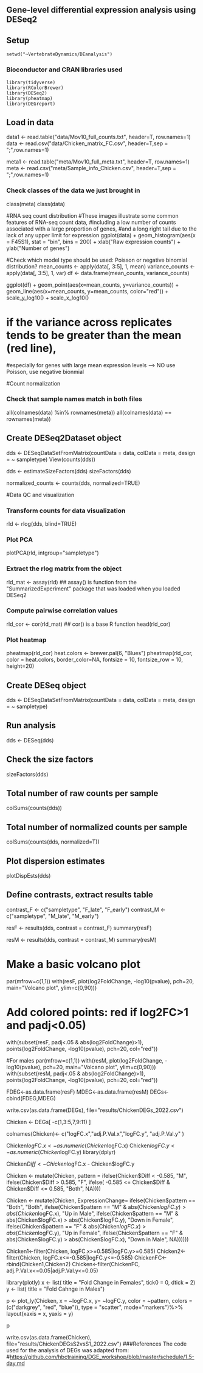 ## Gene-level differential expression analysis using DESeq2

## Setup
```{r}
setwd("~VertebrateDynamics/DEanalysis")
```
### Bioconductor and CRAN libraries used
```{r}
library(tidyverse)
library(RColorBrewer)
library(DESeq2)
library(pheatmap)
library(DEGreport)
```
## Load in data
data1 <- read.table("data/Mov10_full_counts.txt", header=T, row.names=1) 
data <- read.csv("data/Chicken_matrix_FC.csv", header=T,sep = ";",row.names=1)

meta1 <- read.table("meta/Mov10_full_meta.txt", header=T, row.names=1)
meta <- read.csv("meta/Sample_info_Chicken.csv", header=T,sep = ";",row.names=1)

### Check classes of the data we just brought in
class(meta)
class(data)

#RNA seq count distribution
#These images illustrate some common features of RNA-seq count data, 
#including a low number of counts associated with a large proportion of genes, 
#and a long right tail due to the lack of any upper limit for expression
ggplot(data) +
  geom_histogram(aes(x = F45S1), stat = "bin", bins = 200) +
  xlab("Raw expression counts") +
  ylab("Number of genes")


#Check which model type should be used: Poisson or negative binomial distribution?
mean_counts <- apply(data[, 3:5], 1, mean)
variance_counts <- apply(data[, 3:5], 1, var)
df <- data.frame(mean_counts, variance_counts)

ggplot(df) +
  geom_point(aes(x=mean_counts, y=variance_counts)) + 
  geom_line(aes(x=mean_counts, y=mean_counts, color="red")) +
  scale_y_log10() +
  scale_x_log10()
# if the variance across replicates tends to be greater than the mean (red line), 
#especially for genes with large mean expression levels --> NO use Poisson, use negative bionmial


#Count normalization
### Check that sample names match in both files
all(colnames(data) %in% rownames(meta))
all(colnames(data) == rownames(meta))

## Create DESeq2Dataset object
dds <- DESeqDataSetFromMatrix(countData = data, colData = meta, design = ~ sampletype)
View(counts(dds))

dds <- estimateSizeFactors(dds)
sizeFactors(dds)

normalized_counts <- counts(dds, normalized=TRUE)

#Data QC and visualization
### Transform counts for data visualization
rld <- rlog(dds, blind=TRUE)
### Plot PCA 
plotPCA(rld, intgroup="sampletype")
### Extract the rlog matrix from the object
rld_mat <- assay(rld)    ## assay() is function from the "SummarizedExperiment" package that was loaded when you loaded DESeq2
### Compute pairwise correlation values
rld_cor <- cor(rld_mat)    ## cor() is a base R function
head(rld_cor) 
### Plot heatmap
pheatmap(rld_cor)
heat.colors <- brewer.pal(6, "Blues")
pheatmap(rld_cor, color = heat.colors, border_color=NA, fontsize = 10, 
         fontsize_row = 10, height=20)

## Create DESeq object
dds <- DESeqDataSetFromMatrix(countData = data, colData = meta, design = ~ sampletype)
## Run analysis
dds <- DESeq(dds)
## Check the size factors
sizeFactors(dds)
## Total number of raw counts per sample
colSums(counts(dds))
## Total number of normalized counts per sample
colSums(counts(dds, normalized=T))
## Plot dispersion estimates
plotDispEsts(dds)

## Define contrasts, extract results table

contrast_F <- c("sampletype", "F_late", "F_early")
contrast_M <- c("sampletype", "M_late", "M_early")

resF <- results(dds, contrast = contrast_F)
summary(resF)

resM <- results(dds, contrast = contrast_M)
summary(resM)


# Make a basic volcano plot
par(mfrow=c(1,1))
with(resF, plot(log2FoldChange, -log10(pvalue), pch=20, main="Volcano plot", ylim=c(0,90)))
# Add colored points: red if log2FC>1 and padj<0.05)
with(subset(resF, padj<.05 & abs(log2FoldChange)>1), points(log2FoldChange, -log10(pvalue), pch=20, col="red"))

#For males
par(mfrow=c(1,1))
with(resM, plot(log2FoldChange, -log10(pvalue), pch=20, main="Volcano plot", ylim=c(0,90)))
with(subset(resM, padj<.05 & abs(log2FoldChange)>1), points(log2FoldChange, -log10(pvalue), pch=20, col="red"))


FDEG<-as.data.frame(resF)
MDEG<-as.data.frame(resM)
DEGs<-cbind(FDEG,MDEG)

write.csv(as.data.frame(DEGs), 
          file="results/ChickenDEGs_2022.csv")

Chicken <- DEGs[ -c(1,3:5,7,9:11) ]

colnames(Chicken)<- c("logFC.x","adj.P.Val.x","logFC.y", "adj.P.Val.y" )

Chicken$logFC.x<-as.numeric(Chicken$logFC.x)
Chicken$logFC.y<-as.numeric(Chicken$logFC.y)
library(dplyr)

Chicken$Diff <- Chicken$logFC.x - Chicken$logFC.y



Chicken <- mutate(Chicken, pattern =
                  ifelse(Chicken$Diff < -0.585, "M",
                         ifelse(Chicken$Diff > 0.585, "F",
                                ifelse( -0.585 <= Chicken$Diff & Chicken$Diff <= 0.585, "Both", NA))))


Chicken <- mutate(Chicken, ExpressionChange=
                  ifelse(Chicken$pattern == "Both", "Both",
                         ifelse(Chicken$pattern == "M" & abs(Chicken$logFC.y) > abs(Chicken$logFC.x), "Up in Male",
                                ifelse(Chicken$pattern == "M" & abs(Chicken$logFC.x) > abs(Chicken$logFC.y), "Down in Female",
                                       ifelse(Chicken$pattern == "F" & abs(Chicken$logFC.x) > abs(Chicken$logFC.y), "Up in Female",
                                              ifelse(Chicken$pattern == "F" & abs(Chicken$logFC.y) > abs(Chicken$logFC.x), "Down in Male", NA))))))





Chicken1<-filter(Chicken, logFC.x>=0.585|logFC.y>=0.585)
Chicken2<-filter(Chicken, logFC.x<=-0.585|logFC.y<=-0.585)
ChickenFC<-rbind(Chicken1,Chicken2)
Chicken<-filter(ChickenFC, adj.P.Val.x<=0.05|adj.P.Val.y<=0.05)



library(plotly)
x <- list(
  title = "Fold Change in Females", tick0 = 0, dtick = 2)
y <- list(
  title = "Fold Cahnge in Males")


p <- plot_ly(Chicken, x = ~logFC.x, y= ~logFC.y, 
             color = ~pattern, 
             colors = (c("darkgrey", "red", "blue")),
             type = "scatter", mode="markers")%>%
  layout(xaxis = x, yaxis = y)

p

write.csv(as.data.frame(Chicken), 
          file="results/ChickenDEGsS2vsS1_2022.csv")
###References
The code used for the analysis of DEGs was adapted from: 
#https://github.com/hbctraining/DGE_workshop/blob/master/schedule/1.5-day.md
